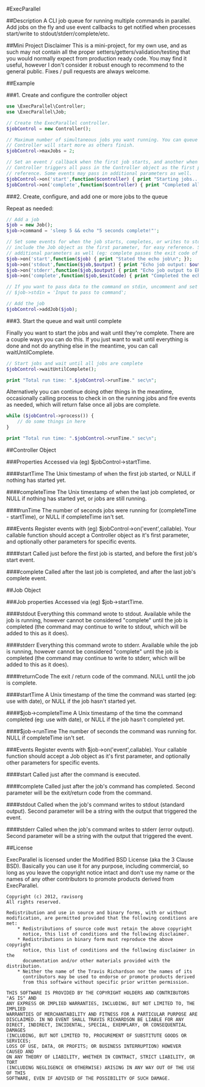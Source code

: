 #ExecParallel

##Description
A CLI job queue for running multiple commands in parallel. Add jobs on the fly and use event 
callbacks to get notified when processes start/write to stdout/stderr/complete/etc.

##Mini Project Disclaimer
This is a mini-project, for my own use, and as such may not contain all the proper 
setters/getters/validation/testing that you would normally expect from production ready code. You 
may find it useful, however I don't consider it robust enough to recommend to the general public. 
Fixes / pull requests are always welcome.

##Example

###1. Create and configure the controller object
```php
use \ExecParallel\Controller;
use \ExecParallel\Job;

// Create the ExecParallel controller.
$jobControl = new Controller();

// Maximum number of simultaneous jobs you want running. You can queue up more than this and 
// Controller will start more as others finish.
$jobControl->maxJobs = 2;

// Set an event / callback when the first job starts, and another when all jobs are complete. 
// Controller triggers all pass in the Controller object as the first parameter for easy 
// reference. Some events may pass in additional parameters as well.
$jobControl->on('start',function($controller) { print "Starting jobs...\n"; });
$jobControl->on('complete',function($controller) { print "Completed all jobs...\n"; });
```
###2. Create, configure, and add one or more jobs to the queue

Repeat as needed:

```php
// Add a job
$job = new Job();
$job->command = 'sleep 5 && echo "5 seconds complete!"';

// Set some events for when the job starts, completes, or writes to stdout/stderr. Job triggers all
// include the Job object as the first parameter, for easy reference. Some events may pass in 
// additional parameters as well (eg: complete passes the exit code of the completed command).
$job->on('start',function($job) { print "Stated the echo job\n"; });
$job->on('stdout',function($job,$output) { print "Echo job output: $output\n"; });
$job->on('stderr',function($job,$output) { print "Echo job output to ERR: $output\n"; });
$job->on('complete',function($job,$exitCode) { print "Completed the echo job, exited with ".var_export($exitCode,true).".\n"; });

// If you want to pass data to the command on stdin, uncomment and set appropriately...
// $job->stdin = 'Input to pass to command';

// Add the job
$jobControl->addJob($job);
```

###3. Start the queue and wait until complete

Finally you want to start the jobs and wait until they're complete. There are a couple ways you can
do this. If you just want to wait until everything is done and not do anything else in the meantime,
you can call waitUntilComplete.

```php
// Start jobs and wait until all jobs are complete
$jobControl->waitUntilComplete();

print "Total run time: ".$jobControl->runTime." sec\n";
```

Alternatively you can continue doing other things in the meantime, occasionally calling process to
check in on the running jobs and fire events as needed, which will return false once all jobs are 
complete.

```php
while ($jobControl->process()) {
	// do some things in here
}

print "Total run time: ".$jobControl->runTime." sec\n";
```

##Controller Object

###Properties
Accessed via (eg) $jobControl->startTime.

####startTime
The Unix timestamp of when the first job started, or NULL if nothing has started yet.

####completeTime
The Unix timestamp of when the last job completed, or NULL if nothing has started yet, or jobs are 
still running.

####runTime
The number of seconds jobs were running for (completeTime - startTime), or NULL if completeTime 
isn't set.

###Events
Register events with (eg) $jobControl->on('event',callable). Your callable function should accept a 
Controller object as it's first parameter, and optionally other parameters for specific events.

####start
Called just before the first job is started, and before the first job's start event.

####complete
Called after the last job is completed, and after the last job's complete event.

##Job Object

###Job properties
Accessed via (eg) $job->startTime.

####stdout
Everything this command wrote to stdout. Available while the job is running, however cannot be 
considered "complete" until the job is completed (the command may continue to write to stdout, 
which will be added to this as it does).

####stderr
Everything this command wrote to stderr. Available while the job is running, however cannot be 
considered "complete" until the job is completed (the command may continue to write to stderr, 
which will be added to this as it does).

####returnCode
The exit / return code of the command. NULL until the job is complete.

####startTime
A Unix timestamp of the time the command was started (eg: use with date), or NULL if the job hasn't 
started yet.

####$job->completeTime
A Unix timestamp of the time the command completed (eg: use with date), or NULL if the job hasn't 
completed yet.

####$job->runTime
The number of seconds the command was running for. NULL if completeTime isn't set.

###Events
Register events with $job->on('event',callable). Your callable function should accept a Job object 
as it's first parameter, and optionally other parameters for specific events.

####start
Called just after the command is executed.

####complete
Called just after the job's command has completed. Second parameter will be the exit/return code 
from the command.

####stdout
Called when the job's command writes to stdout (standard output). Second parameter will be a string 
with the output that triggered the event.

####stderr
Called when the job's command writes to stderr (error output). Second parameter will be a string 
with the output that triggered the event.

##License

ExecParallel is licensed under the Modified BSD License (aka the 3 Clause BSD). Basically you can 
use it for any purpose, including commercial, so long as you leave the copyright notice intact and 
don't use my name or the names of any other contributors to promote products derived from 
ExecParallel.

	Copyright (c) 2012, ravisorg
	All rights reserved.
	
	Redistribution and use in source and binary forms, with or without
	modification, are permitted provided that the following conditions are met:
	    * Redistributions of source code must retain the above copyright
	      notice, this list of conditions and the following disclaimer.
	    * Redistributions in binary form must reproduce the above copyright
	      notice, this list of conditions and the following disclaimer in the
	      documentation and/or other materials provided with the distribution.
	    * Neither the name of the Travis Richardson nor the names of its 
	      contributors may be used to endorse or promote products derived 
	      from this software without specific prior written permission.
	
	THIS SOFTWARE IS PROVIDED BY THE COPYRIGHT HOLDERS AND CONTRIBUTORS "AS IS" AND
	ANY EXPRESS OR IMPLIED WARRANTIES, INCLUDING, BUT NOT LIMITED TO, THE IMPLIED
	WARRANTIES OF MERCHANTABILITY AND FITNESS FOR A PARTICULAR PURPOSE ARE
	DISCLAIMED. IN NO EVENT SHALL TRAVIS RICHARDSON BE LIABLE FOR ANY
	DIRECT, INDIRECT, INCIDENTAL, SPECIAL, EXEMPLARY, OR CONSEQUENTIAL DAMAGES
	(INCLUDING, BUT NOT LIMITED TO, PROCUREMENT OF SUBSTITUTE GOODS OR SERVICES;
	LOSS OF USE, DATA, OR PROFITS; OR BUSINESS INTERRUPTION) HOWEVER CAUSED AND
	ON ANY THEORY OF LIABILITY, WHETHER IN CONTRACT, STRICT LIABILITY, OR TORT
	(INCLUDING NEGLIGENCE OR OTHERWISE) ARISING IN ANY WAY OUT OF THE USE OF THIS
	SOFTWARE, EVEN IF ADVISED OF THE POSSIBILITY OF SUCH DAMAGE.